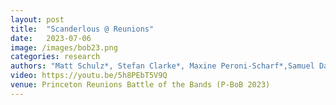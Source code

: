 ```yaml
---
layout: post
title:  "Scanderlous @ Reunions"
date:   2023-07-06
image: /images/bob23.png
categories: research    
authors: "Matt Schulz*, Stefan Clarke*, Maxine Peroni-Scharf*,Samuel Day-Weiss*, Alexander Raistrick* (*equal contribution)"
video: https://youtu.be/5h8PEbT5V9Q
venue: Princeton Reunions Battle of the Bands (P-BoB 2023)
---
```

